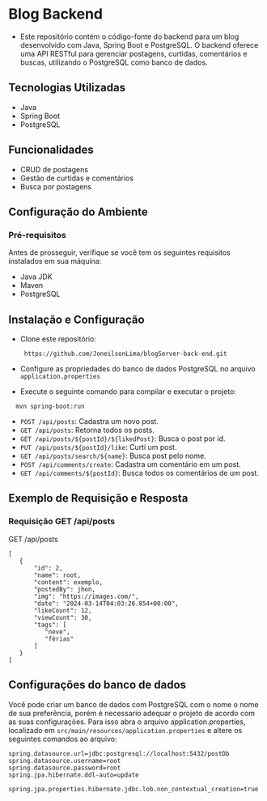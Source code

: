 # Blog Backend 
- Este repositório contém o código-fonte do backend para um blog desenvolvido com Java, Spring Boot e PostgreSQL. O backend oferece uma API RESTful para gerenciar postagens, curtidas, comentários e buscas, utilizando o PostgreSQL como banco de dados.

## Tecnologias Utilizadas
- Java
- Spring Boot
- PostgreSQL

## Funcionalidades
- CRUD de postagens
- Gestão de curtidas e comentários
- Busca por postagens

## Configuração do Ambiente
### Pré-requisitos
Antes de prosseguir, verifique se você tem os seguintes requisitos instalados em sua máquina:
- Java JDK
- Maven
- PostgreSQL

## Instalação e Configuração
- Clone este repositório:
  ```
   https://github.com/JoneilsonLima/blogServer-back-end.git
  ```
- Configure as propriedades do banco de dados PostgreSQL no arquivo 
`application.properties`

- Execute o seguinte comando para compilar e executar o projeto:
```
  mvn spring-boot:run
```

- `POST /api/posts`: Cadastra um novo post.
- `GET /api/posts`: Retorna todos os posts.
- `GET /api/posts/${postId}/${likedPost}`: Busca o post por id.
- `PUT /api/posts/${postId}/like`: Curti um post.
- `GET /api/posts/search/${name}`: Busca post pelo nome.
- `POST /api/comments/create`: Cadastra um comentário em um post.
- `GET /api/comments/${postId}`: Busca todos os comentários de um post.

## Exemplo de Requisição e Resposta
### Requisição GET /api/posts

GET /api/posts
```
[
   {
       "id": 2,
       "name": root,
       "content": exemplo,
       "postedBy": jhon,
       "img": "https://images.com/",
       "date": "2024-03-14T04:03:26.854+00:00",
       "likeCount": 12,
       "viewCount": 30,
       "tags": [
          "neve",
          "férias"
       ]
   }
]
```

## Configurações do banco de dados
Você pode criar um banco de dados com PostgreSQL com o nome o nome de sua preferência, porém é necessario adequar o projeto de acordo com as suas configurações. Para isso abra o arquivo application.properties, localizado em `src/main/resources/application.properties` e altere os seguintes comandos ao arquivo:

```
spring.datasource.url=jdbc:postgresql://localhost:5432/postDb
spring.datasource.username=root
spring.datasource.password=root
spring.jpa.hibernate.ddl-auto=update

spring.jpa.properties.hibernate.jdbc.lob.non_contextual_creation=true
```
